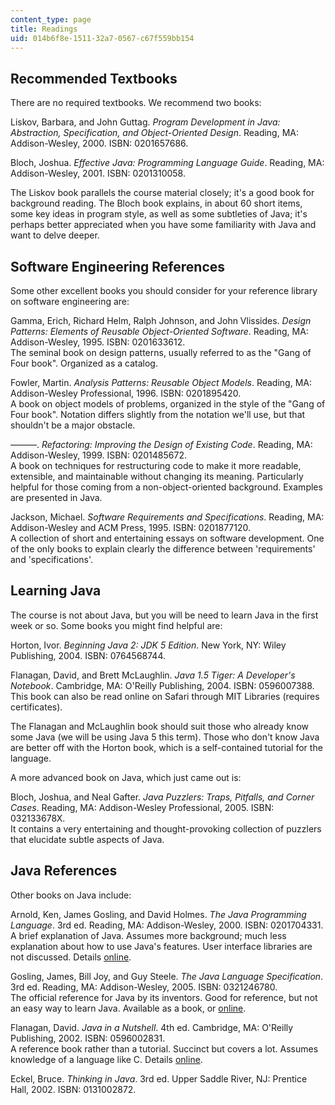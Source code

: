 ```yaml
---
content_type: page
title: Readings
uid: 014b6f8e-1511-32a7-0567-c67f559bb154
---
```


Recommended Textbooks
---------------------

There are no required textbooks. We recommend two books:

Liskov, Barbara, and John Guttag. _Program Development in Java: Abstraction, Specification, and Object-Oriented Design_. Reading, MA: Addison-Wesley, 2000. ISBN: 0201657686.

Bloch, Joshua. _Effective Java: Programming Language Guide_. Reading, MA: Addison-Wesley, 2001. ISBN: 0201310058.

The Liskov book parallels the course material closely; it's a good book for background reading. The Bloch book explains, in about 60 short items, some key ideas in program style, as well as some subtleties of Java; it's perhaps better appreciated when you have some familiarity with Java and want to delve deeper.

Software Engineering References
-------------------------------

Some other excellent books you should consider for your reference library on software engineering are:

Gamma, Erich, Richard Helm, Ralph Johnson, and John Vlissides. _Design Patterns: Elements of Reusable Object-Oriented Software_. Reading, MA: Addison-Wesley, 1995. ISBN: 0201633612.  
The seminal book on design patterns, usually referred to as the "Gang of Four book". Organized as a catalog.

Fowler, Martin. _Analysis Patterns: Reusable Object Models_. Reading, MA: Addison-Wesley Professional, 1996. ISBN: 0201895420.  
A book on object models of problems, organized in the style of the "Gang of Four book". Notation differs slightly from the notation we'll use, but that shouldn't be a major obstacle.

———. _Refactoring: Improving the Design of Existing Code_. Reading, MA: Addison-Wesley, 1999. ISBN: 0201485672.  
A book on techniques for restructuring code to make it more readable, extensible, and maintainable without changing its meaning. Particularly helpful for those coming from a non-object-oriented background. Examples are presented in Java.

Jackson, Michael. _Software Requirements and Specifications_. Reading, MA: Addison-Wesley and ACM Press, 1995. ISBN: 0201877120.  
A collection of short and entertaining essays on software development. One of the only books to explain clearly the difference between 'requirements' and 'specifications'.

Learning Java
-------------

The course is not about Java, but you will be need to learn Java in the first week or so. Some books you might find helpful are:

Horton, Ivor. _Beginning Java 2: JDK 5 Edition_. New York, NY: Wiley Publishing, 2004. ISBN: 0764568744.

Flanagan, David, and Brett McLaughlin. _Java 1.5 Tiger: A Developer's Notebook_. Cambridge, MA: O'Reilly Publishing, 2004. ISBN: 0596007388.  
This book can also be read online on Safari through MIT Libraries (requires certificates).

The Flanagan and McLaughlin book should suit those who already know some Java (we will be using Java 5 this term). Those who don't know Java are better off with the Horton book, which is a self-contained tutorial for the language.

A more advanced book on Java, which just came out is:

Bloch, Joshua, and Neal Gafter. _Java Puzzlers: Traps, Pitfalls, and Corner Cases_. Reading, MA: Addison-Wesley Professional, 2005. ISBN: 032133678X.  
It contains a very entertaining and thought-provoking collection of puzzlers that elucidate subtle aspects of Java.

Java References
---------------

Other books on Java include:

Arnold, Ken, James Gosling, and David Holmes. _The Java Programming Language_. 3rd ed. Reading, MA: Addison-Wesley, 2000. ISBN: 0201704331.  
A brief explanation of Java. Assumes more background; much less explanation about how to use Java's features. User interface libraries are not discussed. Details [online](http://java.sun.com/docs/books/javaprog/).

Gosling, James, Bill Joy, and Guy Steele. _The Java Language Specification_. 3rd ed. Reading, MA: Addison-Wesley, 2005. ISBN: 0321246780.  
The official reference for Java by its inventors. Good for reference, but not an easy way to learn Java. Available as a book, or [online](http://java.sun.com/docs/books/jls/index.html).

Flanagan, David. _Java in a Nutshell_. 4th ed. Cambridge, MA: O'Reilly Publishing, 2002. ISBN: 0596002831.  
A reference book rather than a tutorial. Succinct but covers a lot. Assumes knowledge of a language like C. Details [online](http://www.oreilly.com/catalog/javanut4/).

Eckel, Bruce. _Thinking in Java_. 3rd ed. Upper Saddle River, NJ: Prentice Hall, 2002. ISBN: 0131002872.